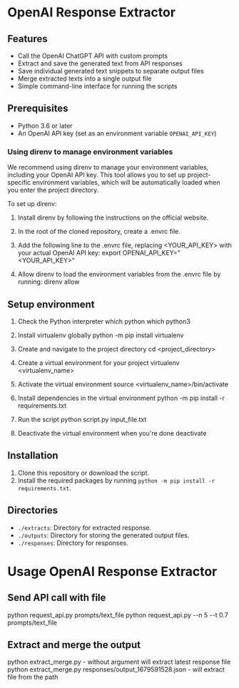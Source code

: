 # OpenAI Response Extractor

## Features
- Call the OpenAI ChatGPT API with custom prompts
- Extract and save the generated text from API responses
- Save individual generated text snippets to separate output files
- Merge extracted texts into a single output file
- Simple command-line interface for running the scripts

## Prerequisites

- Python 3.6 or later
- An OpenAI API key (set as an environment variable `OPENAI_API_KEY`)

### Using direnv to manage environment variables
We recommend using direnv to manage your environment variables, including your OpenAI API key. This tool allows you to set up project-specific environment variables, which will be automatically loaded when you enter the project directory.

To set up direnv:

1. Install direnv by following the instructions on the official website.
2. In the root of the cloned repository, create a .envrc file.
3. Add the following line to the .envrc file, replacing <YOUR_API_KEY> with your actual OpenAI API key:
export OPENAI_API_KEY="<YOUR_API_KEY>"

4. Allow direnv to load the environment variables from the .envrc file by running:
direnv allow

## Setup environment
1. Check the Python interpreter
which python
which python3

2. Install virtualenv globally
python -m pip install virtualenv

3. Create and navigate to the project directory
cd <project_directory>

4. Create a virtual environment for your project
virtualenv <virtualenv_name>

5. Activate the virtual environment
source <virtualenv_name>/bin/activate

6. Install dependencies in the virtual environment
python -m pip install -r requirements.txt

7. Run the script
python script.py input_file.txt

8. Deactivate the virtual environment when you're done
deactivate


## Installation

1. Clone this repository or download the script.
2. Install the required packages by running `python -m pip install -r requirements.txt`.


## Directories

- `./extracts`: Directory for extracted response.
- `./outputs`: Directory for storing the generated output files.
- `./responses`: Directory for responses.


# Usage OpenAI Response Extractor

## Send API call with file
python request_api.py prompts/text_file 
python request_api.py --n 5 --t 0.7 prompts/text_file 

## Extract and merge the output
python extract_merge.py - without argument will extract latest response file
python extract_merge.py responses/output_1679591528.json - will extract file from the path
